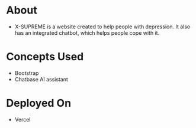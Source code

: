 # About
- X-SUPREME is a website created to help people with depression. It also has an integrated chatbot, which helps people cope with it.

# Concepts Used
- Bootstrap
- Chatbase AI assistant

# Deployed On
- Vercel

